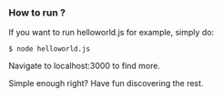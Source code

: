 ### How to run ?

If you want to run helloworld.js for example, simply do:

    $ node helloworld.js

Navigate to localhost:3000 to find more.

Simple enough right? Have fun discovering the rest.
